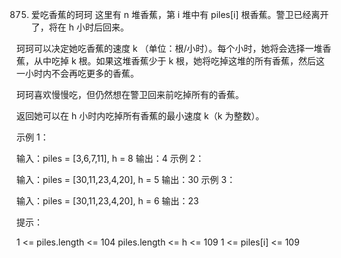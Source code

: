 875. 爱吃香蕉的珂珂
这里有 n 堆香蕉，第 i 堆中有 piles[i] 根香蕉。警卫已经离开了，将在 h 小时后回来。

珂珂可以决定她吃香蕉的速度 k （单位：根/小时）。每个小时，她将会选择一堆香蕉，从中吃掉 k 根。如果这堆香蕉少于 k 根，她将吃掉这堆的所有香蕉，然后这一小时内不会再吃更多的香蕉。

珂珂喜欢慢慢吃，但仍然想在警卫回来前吃掉所有的香蕉。

返回她可以在 h 小时内吃掉所有香蕉的最小速度 k（k 为整数）。



示例 1：

输入：piles = [3,6,7,11], h = 8
输出：4
示例 2：

输入：piles = [30,11,23,4,20], h = 5
输出：30
示例 3：

输入：piles = [30,11,23,4,20], h = 6
输出：23


提示：

1 <= piles.length <= 104
piles.length <= h <= 109
1 <= piles[i] <= 109


